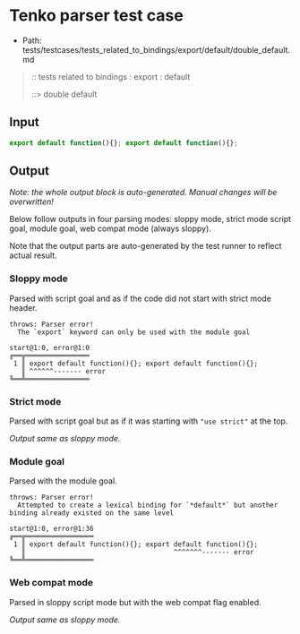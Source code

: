 # Tenko parser test case

- Path: tests/testcases/tests_related_to_bindings/export/default/double_default.md

> :: tests related to bindings : export : default
>
> ::> double default

## Input


`````js
export default function(){}; export default function(){};
`````

## Output

_Note: the whole output block is auto-generated. Manual changes will be overwritten!_

Below follow outputs in four parsing modes: sloppy mode, strict mode script goal, module goal, web compat mode (always sloppy).

Note that the output parts are auto-generated by the test runner to reflect actual result.

### Sloppy mode

Parsed with script goal and as if the code did not start with strict mode header.

`````
throws: Parser error!
  The `export` keyword can only be used with the module goal

start@1:0, error@1:0
╔══╦════════════════
 1 ║ export default function(){}; export default function(){};
   ║ ^^^^^^------- error
╚══╩════════════════

`````

### Strict mode

Parsed with script goal but as if it was starting with `"use strict"` at the top.

_Output same as sloppy mode._

### Module goal

Parsed with the module goal.

`````
throws: Parser error!
  Attempted to create a lexical binding for `*default*` but another binding already existed on the same level

start@1:0, error@1:36
╔══╦═════════════════
 1 ║ export default function(){}; export default function(){};
   ║                                     ^^^^^^^------- error
╚══╩═════════════════

`````


### Web compat mode

Parsed in sloppy script mode but with the web compat flag enabled.

_Output same as sloppy mode._
